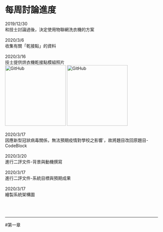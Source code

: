# 每周討論進度
2019/12/30<br>
和技士討論過後，決定使用物聯網洗衣機的方案<br><br>
2020/3/6<br>
收集有關「乾接點」的資料<br><br>
2020/3/16<br>
技士提供烘衣機乾接點模組照片<br>
<img src="imgs/%E7%83%98%E8%A1%A3%E6%A9%9F%E4%B9%BE%E6%8E%A5%E9%BB%9E%E6%A8%A1%E7%B5%84-1.jpg" alt="GitHub" title="GitHub,Social Coding" width="200" height="200" />
<img src="imgs/%E7%83%98%E8%A1%A3%E6%A9%9F%E4%B9%BE%E6%8E%A5%E9%BB%9E%E6%A8%A1%E7%B5%84-2.jpg" alt="GitHub" title="GitHub,Social Coding" width="200" height="200" /><br><br>
2020/3/17<br>
因應新型冠狀病毒關係，無法預期疫情對學校之影響˙，故將題目改回原題目-CodeBlock<br><br>
2020/3/20<br>
進行二評文件-背景與動機撰寫<br><br>
2020/3/17<br>
進行二評文件-系統目標與預期成果<br><br>
2020/3/17<br>
繪製系統架構圖<br><br>
<br><br>
***
#第一章
